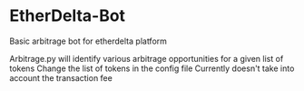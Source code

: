 # EtherDelta-Bot
Basic arbitrage bot for etherdelta platform

Arbitrage.py will identify various arbitrage opportunities for a given list of tokens
Change the list of tokens in the config file
Currently doesn't take into account the transaction fee
